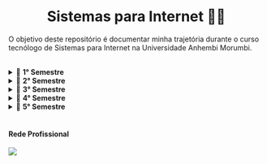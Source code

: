<h1 align="center">
  Sistemas para Internet 👨‍🎓
</h1>



O objetivo deste repositório é documentar minha trajetória durante o curso tecnólogo de Sistemas para Internet na Universidade Anhembi Morumbi.

<br>

<details>
  <summary>🔄 <b>1° Semestre</b></summary>
  <ul>
    <li><a href="./logica_de_programacao/README.md" style="text-decoration:none;">✅<i> Lógica de programação </i></a></li>
    <li><a href="./teoria_de_sistemas_de_informacao/README.md" style="text-decoration:none;">✅<i> Teoria de Sistemas de Informação </i></a></li>
    <li><a href="./comunicacao/README.md" style="text-decoration:none;">✅<i> Comunicação </i></a></li>
    <li><a href="./midias_sociais_e_marketing_digital/README.md" style="text-decoration:none;">🔄<i> Mídias Sociais e Marketing Digital </i></a></li>
    <li><a href="./design_para_web/README.md" style="text-decoration:none;">🔄<i> Design para Web </i></a></li>
    <li><a href="./interface_humano_computador/README.md" style="text-decoration:none;">🔄<i> Interface Humana computador </i></a></li>
  </ul>
</details>

<details>
  <summary>🔄 <b>2° Semestre</b></summary>
  <ul>
    <li><a href="./" style="text-decoration:none;">🔄<i> Banco de Dados </i></a></li>
    <li><a href="./" style="text-decoration:none;">🔄<i> Desenvolvimento Humano e Social </i></a></li>
    <li><a href="./" style="text-decoration:none;">🔄<i> Engenharia de Software </i></a></li>
    <li><a href="./" style="text-decoration:none;">🔄<i> Gestão de Projetos </i></a></li>
    <li><a href="./" style="text-decoration:none;">🔄<i> Processo de Negócios e Empreendedorismo </i></a></li>
    <li><a href="./" style="text-decoration:none;">🔄<i> Sistemas Operacionais </i></a></li>
  </ul>
</details>

<details>
  <summary>🔄 <b>3° Semestre</b></summary>
  <ul>
    <li><a href="./" style="text-decoration:none;">🔄<i> Antropologia e Cultura Brasileira </i></a></li>
    <li><a href="./" style="text-decoration:none;">🔄<i> Desenvolvimento Web Cliente </i></a></li>
    <li><a href="./" style="text-decoration:none;">🔄<i> Programação Orienta a Objetos</i></a></li>
    <li><a href="./" style="text-decoration:none;">🔄<i> Práticas de Banco de Dados </i></a></li>
    <li><a href="./" style="text-decoration:none;">🔄<i> Práticas de Engenharia de Software </i></a></li>
    <li><a href="./" style="text-decoration:none;">🔄<i> Redes de Computadores </i></a></li>
  </ul>
</details>

<details>
  <summary>🔄 <b>4° Semestre</b></summary>
  <ul>
    <li><a href="./" style="text-decoration:none;">🔄<i> Computação para Dispositivos Móveis </i></a></li>
    <li><a href="./" style="text-decoration:none;">🔄<i> Desenvolvimento Web Servidor </i></a></li>
    <li><a href="./" style="text-decoration:none;">🔄<i> Estatística Aplica ao Data Science </i></a></li>
    <li><a href="./" style="text-decoration:none;">🔄<i> Fundamentos para Certificação Técnica </i></a></li>
    <li><a href="./" style="text-decoration:none;">🔄<i> Gestão de Conteúdo e Administração Web </i></a></li>
    <li><a href="./" style="text-decoration:none;">🔄<i> Java Web e Frameworks</i></a></li>
  </ul>
</details>

<details>
  <summary>🔄 <b>5° Semestre</b></summary>
  <ul>
    <li><a href="./" style="text-decoration:none;">🔄<i> Comércio Eletrônico</i></a></li>
    <li><a href="./" style="text-decoration:none;">🔄<i> Laboratório de Software e Projetos </i></a></li>
    <li><a href="./" style="text-decoration:none;">🔄<i> Projetos em Educação a Distância </i></a></li>
    <li><a href="./" style="text-decoration:none;">🔄<i> Projetos Mobile</i></a></li>
    <li><a href="./" style="text-decoration:none;">🔄<i> Optativa </i></a></li>
  </ul>
</details>
<br>

#### Rede Profissional

<a href="https://www.linkedin.com/in/nfss17/" target="_blank"><img src="https://img.shields.io/badge/-LinkedIn-%230077B5?style=for-the-badge&logo=linkedin&logoColor=white" target="_blank"></a> 

